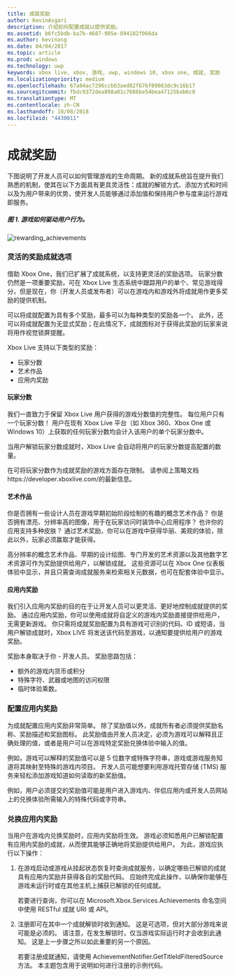 ```yaml
---
title: 成就奖励
author: KevinAsgari
description: 介绍如何配置成就以提供奖励。
ms.assetid: b6fc5bdb-ba7b-4687-985e-894182f066da
ms.author: kevinasg
ms.date: 04/04/2017
ms.topic: article
ms.prod: windows
ms.technology: uwp
keywords: xbox live, xbox, 游戏, uwp, windows 10, xbox one, 成就, 奖励
ms.localizationpriority: medium
ms.openlocfilehash: 67a84ac7296ccbb3aed82f676f09083dc9c16b17
ms.sourcegitcommit: fbdc9372dea898a01c7686be54bea47125bab6c0
ms.translationtype: MT
ms.contentlocale: zh-CN
ms.lasthandoff: 10/08/2018
ms.locfileid: "4430011"
---
```

# <a name="achievement-rewards"></a>成就奖励

下图说明了开发人员可以如何管理游戏的生命周期。 新的成就系统旨在提升我们熟悉的机制，使其在以下方面具有更具灵活性：成就的解锁方式、添加方式和时间以及为用户带来的优势，使开发人员能够通过添加值和保持用户参与度来运行游戏即服务。

##### <a name="figure-1---how-a-title-might-drive-user-behavior"></a>图 1.   游戏如何驱动用户行为。 #####
![rewarding_achievements](../images/omega/achievements_overview_01_drive_behavior.png)

### <a name="flexible-options-for-rewarding-achievement"></a>灵活的奖励成就选项 ###
借助 Xbox One，我们已扩展了成就系统，以支持更灵活的奖励选项。 玩家分数仍然是一项重要奖励，可在 Xbox Live 生态系统中跟踪用户的单个、常见游戏得分，但是现在，你（开发人员或发布者）可以在游戏内和游戏外将成就用作更多奖励的提供机制。

可以将成就配置为具有多个奖励，最多可以为每种类型的奖励各一个。 此外，还可以将成就配置为无显式奖励；在此情况下，成就图标对于获得此奖励的玩家来说将用作视觉锁屏提醒。

Xbox Live 支持以下类型的奖励：

* 玩家分数
* 艺术作品
* 应用内奖励

#### <a name="gamerscore"></a>玩家分数 ####
我们一直致力于保留 Xbox Live 用户获得的游戏分数值的完整性。 每位用户只有一个玩家分数！ 用户在现有 Xbox Live 平台（如 Xbox 360、Xbox One 或 Windows 10）上获取的任何玩家分数均会计入该用户的单个玩家分数中。

当用户解锁玩家分数成就时，Xbox Live 会自动将用户的玩家分数提高配置的数量。

在可将玩家分数作为成就奖励的游戏方面存在限制。 请参阅上策略文档https://developer.xboxlive.com/的最新信息。

#### <a name="art"></a>艺术作品 ####
你是否拥有一些设计人员在游戏早期初始阶段绘制的有趣的概念艺术作品？ 你是否拥有漂亮、分辨率高的图像，用于在玩家访问时装饰中心应用程序？ 也许你的应用支持多种皮肤？ 通过艺术奖励，你可以在游戏中获得华丽、美观的体验，除此以外，玩家必须赢取才能获得。

高分辨率的概念艺术作品、早期的设计绘图、专门开发的艺术资源以及其他数字艺术资源可作为奖励提供给用户，以解锁成就。 这些资源可以在 Xbox One 仪表板体验中显示，并且只需查询成就服务来检索相关元数据，也可在配套体验中显示。

#### <a name="in-app-rewards"></a>应用内奖励 ####
我们引入应用内奖励的目的在于让开发人员可以更灵活、更好地控制成就提供的奖励。 通过应用内奖励，你可以使用成就将自定义的游戏内奖励直接提供给用户，无需更新游戏。 你只需将成就奖励配置为具有游戏可识别的代码、ID 或短语，当用户解锁成就时，Xbox LIVE 将发送该代码至游戏，以通知要提供给用户的游戏奖励。

奖励本身取决于你 - 开发人员。 奖励思路包括：

* 额外的游戏内货币或积分
* 特殊字符、武器或地图的访问权限
* 临时体验乘数。

### <a name="configuring-in-app-rewards"></a>配置应用内奖励 ###
为成就配置应用内奖励非常简单。 除了奖励值以外，成就所有者必须提供奖励名称、奖励描述和奖励图标。 此奖励值由开发人员决定，必须为游戏可以解释且正确处理的值，或者是用户可以在游戏特定奖励兑换体验中输入的值。

例如，游戏可以解释的奖励值可以是 5 位数字或特殊字符串，游戏或游戏服务知道将其映射至特殊的游戏内项目。 开发人员可能想要利用游戏托管存储 (TMS) 服务来轻松添加游戏知道如何读取的新奖励值。

例如，用户必须提交的奖励值可能是用户进入游戏内、伴侣应用内或开发人员网站上的兑换体验所需输入的特殊代码或字符串。

### <a name="redeeming-in-app-rewards"></a>兑换应用内奖励 ###
当用户在游戏内兑换奖励时，应用内奖励将生效。 游戏必须知悉用户已解锁配置有应用内奖励的成就，从而使其能够正确地将奖励提供给用户。 为此，游戏应执行以下操作：

1. 在游戏启动或游戏从挂起状态恢复时查询成就服务，以确定哪些已解锁的成就具有应用内奖励并获得各自的奖励代码。 应始终完成此操作，以确保你能够在游戏未运行时或在其他主机上捕获已解锁的任何成就。  

    若要进行查询，你可以在 Microsoft.Xbox.Services.Achievements 命名空间中使用 RESTful 成就 URI 或 API。

2. 注册即可在其中一个成就解锁时收到通知。 这是可选项，但对大部分游戏来说可能是必须的。 请注意，在发生解锁时，仅当游戏实际运行时才会收到此通知。 这是上一步骤之所以如此重要的另一个原因。

   若要注册成就通知，请使用 AchievementNotifier.GetTitleIdFilteredSource 方法。 本主题包含用于说明如何进行注册的示例代码。
